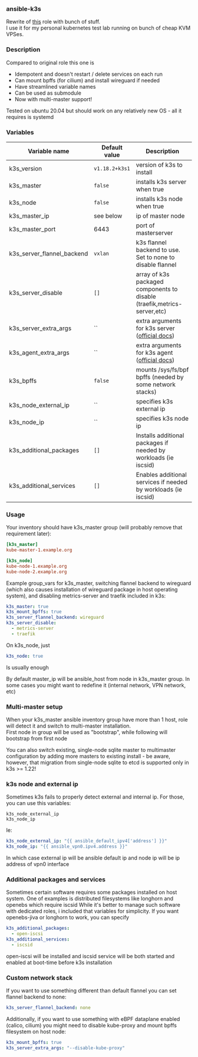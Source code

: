 ### ansible-k3s
Rewrite of [this](https://github.com/rancher/k3s-ansible) role with bunch of stuff.  
I use it for my personal kubernetes test lab running on bunch of cheap KVM VPSes.

### Description

Compared to original role this one is

* Idempotent and doesn't restart / delete services on each run
* Can mount bpffs (for cilium) and install wireguard if needed
* Have streamlined variable names
* Can be used as submodule
* Now with multi-master support!

Tested on ubuntu 20.04 but should work on any relatively new OS - all it requires is systemd

### Variables


| Variable name              | Default value  | Description                                                                                                                          |
| -------------------------- | -------------- | ------------------------------------------------------------------------------------------------------------------------------------ |
| k3s_version                | `v1.18.2+k3s1` | version of k3s to install                                                                                                            |
| k3s_master                 | `false`        | installs k3s server when true                                                                                                        |
| k3s_node                   | `false`        | installs k3s node when true                                                                                                          |
| k3s_master_ip              | see below      | ip of master node                                                                                                                    |
| k3s_master_port            | 6443           | port of masterserver
| k3s_server_flannel_backend | `vxlan`        | k3s flannel backend to use. Set to none to disable flannel                                                                           |
| k3s_server_disable         | `[]`           | array of k3s packaged components to disable (traefik,metrics-server,etc)                                                             |
| k3s_server_extra_args      | ``             | extra arguments for k3s server ([official docs](https://rancher.com/docs/k3s/latest/en/installation/install-options/server-config/)) |
| k3s_agent_extra_args       | ``             | extra arguments for k3s agent ([official docs](https://rancher.com/docs/k3s/latest/en/installation/install-options/agent-config/))   |
| k3s_bpffs                  | `false`        | mounts /sys/fs/bpf bpffs (needed by some network stacks)                                                                             |
| k3s_node_external_ip       | ``             | specifies k3s external ip                                                                                                            |
| k3s_node_ip                | ``             | specifies k3s node ip                                                                                                                |
| k3s_additional_packages    | `[]`           | Installs additional packages if needed by workloads (ie iscsid)                                                                      |
| k3s_additional_services    | `[]`           | Enables additional services if needed by workloads (ie iscsid)                                                                      |

### Usage

Your inventory should have k3s_master group (will probably remove that requirement later):

```ini
[k3s_master]
kube-master-1.example.org

[k3s_node]
kube-node-1.example.org
kube-node-2.example.org
```

Example group_vars for k3s_master, switching flannel backend to wireguard (which also causes installation of wireguard package in host operating system), and disabling metrics-server and traefik included in k3s:
```yaml
k3s_master: true
k3s_mount_bpffs: true
k3s_server_flannel_backend: wireguard
k3s_server_disable:
  - metrics-server
  - traefik
```

On k3s_node, just
```yaml
k3s_node: true
```
Is usually enough

By default master_ip will be ansible_host from node in k3s_master group. In some cases you might want to redefine it (internal network, VPN network, etc)

### Multi-master setup
When your k3s_master ansible inventory group have more than 1 host, role will detect it and switch to multi-master installation.  
First node in group will be used as "bootstrap", while following will bootstrap from first node

You can also switch existing, single-node sqlite master to multimaster configuration by adding more masters to existing install - be aware, however, that migration from single-node sqlite to etcd is supported only in k3s >= 1.22!

### k3s node and external ip
Sometimes k3s fails to properly detect external and internal ip. For those, you can use this variables:
```
k3s_node_external_ip
k3s_node_ip
```
Ie:
```yaml
k3s_node_external_ip: "{{ ansible_default_ipv4['address'] }}"
k3s_node_ip: "{{ ansible_vpn0.ipv4.address }}"
```
In which case external ip will be ansible default ip and node ip will be ip address of vpn0 interface

### Additional packages and services

Sometimes certain software requires some packages installed on host system. One of examples is distributed filesystems like longhorn and openebs which require iscsid
While it's better to manage such software with dedicated roles, i included that variables for simplicity. If you want openebs-jiva or longhorn to work, you can specify
```yaml
k3s_additional_packages:
  - open-iscsi
k3s_additional_services:
  - iscsid
```
open-iscsi will be installed and iscsid service will be both started and enabled at boot-time before k3s installation

### Custom network stack

If you want to use something different than default flannel you can set flannel backend to none:
```yaml
k3s_server_flannel_backend: none
```
Additionally, if you want to use something with eBPF dataplane enabled (calico, cilium) you might need to disable kube-proxy and mount bpffs filesystem on host node:
```yaml
k3s_mount_bpffs: true
k3s_server_extra_args: "--disable-kube-proxy"
```
